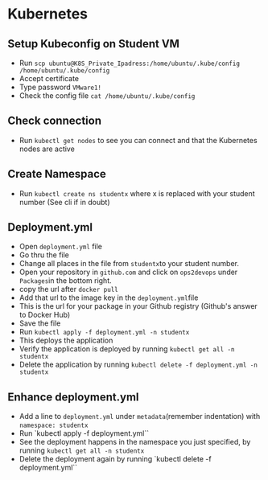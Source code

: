 # Kubernetes

## Setup Kubeconfig on Student VM

- Run `scp ubuntu@K8S_Private_Ipadress:/home/ubuntu/.kube/config /home/ubuntu/.kube/config`
- Accept certificate
- Type password `VMware1!`
- Check the config file `cat /home/ubuntu/.kube/config`

## Check connection

- Run `kubectl get nodes` to see you can connect and that the Kubernetes nodes are active

## Create Namespace
- Run `kubectl create ns studentx` where x is replaced with your student number (See cli if in doubt)

## Deployment.yml

- Open `deployment.yml` file
- Go thru the file
- Change all places in the file from `studentx`to your student number.
- Open your repository in `github.com` and click on `ops2devops` under `Packages`in the bottom right.
- copy the url after `docker pull`
- Add that url to the image key in the `deployment.yml`file
- This is the url for your package in your Github registry (Github's answer to Docker Hub)
- Save the file
- Run `kubectl apply -f deployment.yml -n studentx`
- This deploys the application
- Verify the application is deployed by running `kubectl get all -n studentx`
- Delete the application by running `kubectl delete -f deployment.yml -n studentx`

## Enhance deployment.yml

- Add a line to `deployment.yml` under `metadata`(remember indentation) with `namespace: studentx`
- Run `kubectl apply -f deployment.yml``
- See the deployment happens in the namespace you just specified, by running `kubectl get all -n studentx`
- Delete the deployment again by running `kubectl delete -f deployment.yml``


